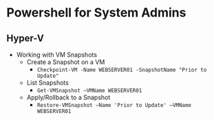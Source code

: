Powershell for System Admins
============================================================

Hyper-V
------------------------------------------------------------

* Working with VM Snapshots
  + Create a Snapshot on a VM
    - `Checkpoint-VM -Name WEBSERVER01 -SnapshotName "Prior to Update"`
  + List Snapshots
    - `Get-VMSnapshot –VMName WEBSERVER01`
  + Apply/Rollback to a Snapshot
    - `Restore-VMSnapshot –Name 'Prior to Update' –VMName WEBSERVER01`
